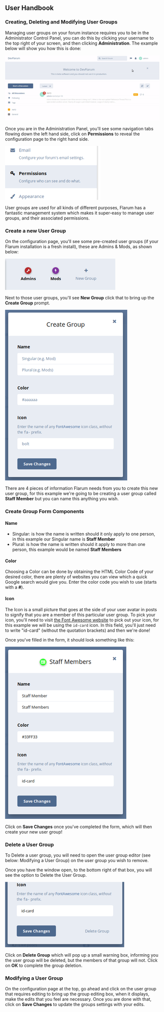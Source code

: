 ## User Handbook
### Creating, Deleting and Modifying User Groups

Managing user groups on your forum instance requires you to be in the Administrator Control Panel, you can do this by clicking your username to the top right of your screen, and then clicking **Administration**. The example below will show you how this is done:

![Administration Link Screenshot](687474703a2f2f692e696d6775722e636f6d2f575a315a6a78392e676966.gif)

Once you are in the Administration Panel, you'll see some navigation tabs flowing down the left hand side, click on **Permissions** to reveal the configuration page to the right hand side.

![Permissions Screenshot](687474703a2f2f692e696d6775722e636f6d2f795834455466302e706e67.png)

User groups are used for all kinds of different purposes, Flarum has a fantastic management system which makes it super-easy to manage user groups, and their associated permissions.

### Create a new User Group

On the configuration page, you'll see some pre-created user groups (if your Flarum installation is a fresh install), these are Admins & Mods, as shown below:

![SS Group bar](687474703a2f2f692e696d6775722e636f6d2f30345a457730472e706e67.png)

Next to those user groups, you'll see **New Group** click that to bring up the **Create Group** prompt.

![SS Group Creation Prompt](687474703a2f2f692e696d6775722e636f6d2f4d4d3039314f4a2e706e67.png)

There are 4 pieces of information Flarum needs from you to create this new user group, for this example we're going to be creating a user group called **Staff Member** but you can name this anything you wish.

### Create Group Form Components

#### Name

 - Singular: is how the name is written should it only apply to one person, in this example our Singular name is **Staff Member**
 - Plural: is how the name is written should it apply to more than one person, this example would be named **Staff Members**
 
#### Color

Choosing a Color can be done by obtaining the HTML Color Code of your desired color, there are plenty of websites you can view which a quick Google search would give you. Enter the color code you wish to use (starts with a **#**).

#### Icon

The Icon is a small picture that goes at the side of your user avatar in posts to signify that you are a member of this particular user group. To pick your icon, you'll need to visit [the Font Awesome website](http://fontawesome.io/icons/) to pick out your icon, for this example we will be using the ```id-card``` icon. In this field, you'll just need to write "id-card" (without the quotation brackets) and then we're done!

Once you've filled in the form, it should look something like this:

![SS Group Create Filled In](687474703a2f2f692e696d6775722e636f6d2f336863613430662e706e67.png)

Click on **Save Changes** once you've completed the form, which will then create your new user group!

### Delete a User Group

To Delete a user group, you will need to open the user group editor (see below: Modifying a User Group) on the user group you wish to remove.

Once you have the window open, to the bottom right of that box, you will see the option to Delete the User Group.

![SS - Delete Group option](Screenshot-from-2017-05-20-18-04-09.png)

Click on **Delete Group** which will pop up a small warning box, informing you the user group will be deleted, but the members of that group will not. Click on **OK** to complete the group deletion.

### Modifying a User Group

On the configuration page at the top, go ahead and click on the user group that requires editing to bring up the group editing box, when it displays, make the edits that you feel are necessary. Once you are done with that, click on **Save Changes** to update the groups settings with your edits.
